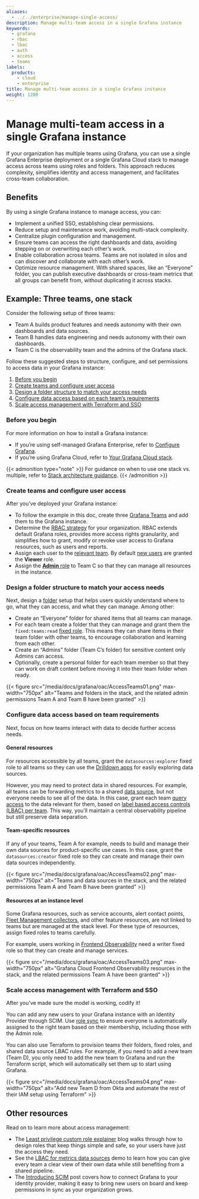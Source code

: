 ```yaml
---
aliases:
  - ../../enterprise/manage-single-access/
description: Manage multi-team access in a single Grafana instance
keywords:
  - grafana
  - rbac
  - lbac
  - auth
  - access
  - teams
labels:
  products:
    - cloud
    - enterprise
title: Manage multi-team access in a single Grafana instance
weight: 1200
---
```


# Manage multi-team access in a single Grafana instance

If your organization has multiple teams using Grafana, you can use a single Grafana Enterprise deployment or a single Grafana Cloud stack to manage access across teams using roles and folders. This approach reduces complexity, simplifies identity and access management, and facilitates cross-team collaboration.

## Benefits

By using a single Grafana instance to manage access, you can:

- Implement a unified SSO, establishing clear permissions.
- Reduce setup and maintenance work, avoiding multi-stack complexity.
- Centralize plugin configuration and management.
- Ensure teams can access the right dashboards and data, avoiding stepping on or overwriting each other’s work.
- Enable collaboration across teams. Teams are not isolated in silos and can discover and collaborate with each other’s work.
- Optimize resource management. With shared spaces, like an “Everyone” folder, you can publish executive dashboards or cross-team metrics that all groups can benefit from, without duplicating it across stacks.

## Example: Three teams, one stack

Consider the following setup of three teams:

- Team A builds product features and needs autonomy with their own dashboards and data sources.
- Team B handles data engineering and needs autonomy with their own dashboards.
- Team C is the observability team and the admins of the Grafana stack.

Follow these suggested steps to structure, configure, and set permissions to access data in your Grafana instance:

1. [Before you begin](#before-you-begin)
1. [Create teams and configure user access](#create-teams-and-configure-user-access)
1. [Design a folder structure to match your access needs](#design-a-folder-structure-to-match-your-access-needs)
1. [Configure data access based on each team’s requirements](#configure-data-access-based-on-team-requirements)
1. [Scale access management with Terraform and SSO](#scale-access-management-with-terraform-and-sso)

### Before you begin

For more information on how to install a Grafana instance:

- If you’re using self-managed Grafana Enterprise, refer to [Configure Grafana](../../configure-grafana/).
- If you’re using Grafana Cloud, refer to [Your Grafana Cloud stack](https://grafana.com/docs/grafana-cloud/security-and-account-management/cloud-stacks).

{{< admonition type="note" >}}
For guidance on when to use one stack vs. multiple, refer to [Stack architecture guidance](https://grafana.com/docs/grafana-cloud/security-and-account-management/cloud-stacks/stack-architecture-guidance/).
{{< /admonition >}}

### Create teams and configure user access

After you’ve deployed your Grafana instance:

- To follow the example in this doc, create three [Grafana Teams](../../../administration/team-management/configure-grafana-teams/#create-a-grafana-team) and add them to the Grafana instance.
- Determine the [RBAC strategy](../../../administration/roles-and-permissions/access-control/) for your organization. RBAC extends default Grafana roles, provides more access rights granularity, and simplifies how to grant, modify or revoke user access to Grafana resources, such as users and reports.
- Assign each user to the [relevant team](../../../administration/user-management/manage-org-users/). By default [new users](../../configure-grafana/#auto_assign_org) are granted the **Viewer** role.
- Assign the [**Admin** role](../../../administration/roles-and-permissions/access-control/assign-rbac-roles/#assign-rbac-roles) to Team C so that they can manage all resources in the instance.

### Design a folder structure to match your access needs

Next, design a [folder](../../../dashboards/manage-dashboards/#create-a-dashboard-folder) setup that helps users quickly understand where to go, what they can access, and what they can manage. Among other:

- Create an “Everyone” folder for shared items that all teams can manage.
- For each team create a folder that they can manage and grant them the `fixed:teams:read` [fixed role](../../../administration/roles-and-permissions/access-control/rbac-fixed-basic-role-definitions/#fixed-role-definitions). This means they can share items in their team folder with other teams, to encourage collaboration and learning from each other.
- Create an “Admins” folder (Team C’s folder) for sensitive content only Admins can access.
- Optionally, create a personal folder for each team member so that they can work on draft content before moving it into their team folder when ready.

{{< figure src="/media/docs/grafana/oac/AccessTeams01.png" max-width="750px" alt="Teams and folders in the stack, and the related admin permissions Team A and Team B have been granted" >}}

### Configure data access based on team requirements

Next, focus on how teams interact with data to decide further access needs.

#### General resources

For resources accessible by all teams, grant the `datasources:explorer` fixed role to all teams so they can use the [Drilldown apps](../../../explore/simplified-exploration) for easily exploring data sources.

However, you may need to protect data in shared resources. For example, all teams can be forwarding metrics to a shared [data source](https://grafana.com/docs/grafana-cloud/connect-externally-hosted/data-sources/#add-a-data-source), but not everyone needs to see all of the data. In this case, grant each team [query access](../../../administration/data-source-management/#assign-data-source-permissions-to-users-service-accounts-teams-or-roles) to the data relevant for them, based on [label based access controls (LBAC) per team](../../../administration/data-source-management/teamlbac/create-teamlbac-rules/#create-a-lbac-for-data-sources-rule-for-a-team). This way, you’ll maintain a central observability pipeline but still preserve data separation.

#### Team-specific resources

If any of your teams, Team A for example, needs to build and manage their own data sources for product-specific use cases. In this case, grant the `datasources:creator` fixed role so they can create and manage their own data sources independently.

{{< figure src="/media/docs/grafana/oac/AccessTeams02.png" max-width="750px" alt="Teams and data sources in the stack, and the related permissions Team A and Team B have been granted" >}}

#### Resources at an instance level

Some Grafana resources, such as service accounts, alert contact points, [Fleet Management collectors](https://grafana.com/docs/grafana-cloud/send-data/fleet-management/), and other feature resources, are not linked to teams but are managed at the stack level. For these type of resources, assign fixed roles to teams carefully.

For example, users working in [Frontend Observability](https://grafana.com/docs/grafana-cloud/monitor-applications/frontend-observability/) need a writer fixed role so that they can create and manage services.

{{< figure src="/media/docs/grafana/oac/AccessTeams03.png" max-width="750px" alt="Grafana Cloud Frontend Observability resources in the stack, and the related permissions Team A have been granted" >}}

### Scale access management with Terraform and SSO

After you've made sure the model is working, codify it!

You can add any new users to your Grafana instance with an Identity Provider through SCIM. Use [role sync](../../configure-security/configure-authentication/saml/configure-saml-team-role-mapping/#configure-role-sync-for-saml) to ensure everyone is automatically assigned to the right team based on their membership, including those with the Admin role.

You can also use Terraform to provision teams their folders, fixed roles, and shared data source LBAC rules. For example, if you need to add a new team (Team D), you only need to add the new team to Grafana and run the Terraform script, which will automatically set them up to start using Grafana.

{{< figure src="/media/docs/grafana/oac/AccessTeams04.png" max-width="750px" alt="Add new Team D from Okta and automate the rest of their IAM setup using Terraform" >}}

## Other resources

Read on to learn more about access management:

- The [Least privilege custom role explainer](https://grafana.com/blog/2024/09/10/grafana-access-management-how-to-use-teams-for-seamless-user-and-permission-management/) blog walks through how to design roles that keep things simple and safe, so your users have just the access they need.
- See the [LBAC for metrics data sources](https://www.youtube.com/watch?v=gj27qKPSVsM) demo to learn how you can give every team a clear view of their own data while still benefiting from a shared pipeline.
- The [Introducing SCIM](https://grafana.com/blog/2025/05/14/introducing-scim-provisioning-in-grafana-enterprise-grade-user-management-made-simple/) post covers how to connect Grafana to your identity provider, making it easy to bring new users on board and keep permissions in sync as your organization grows.
